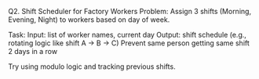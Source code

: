 Q2. Shift Scheduler for Factory Workers
Problem: Assign 3 shifts (Morning, Evening, Night) to workers based on day of week.

Task:
Input: list of worker names, current day
Output: shift schedule (e.g., rotating logic like shift A -> B -> C)
Prevent same person getting same shift 2 days in a row

Try using modulo logic and tracking previous shifts.